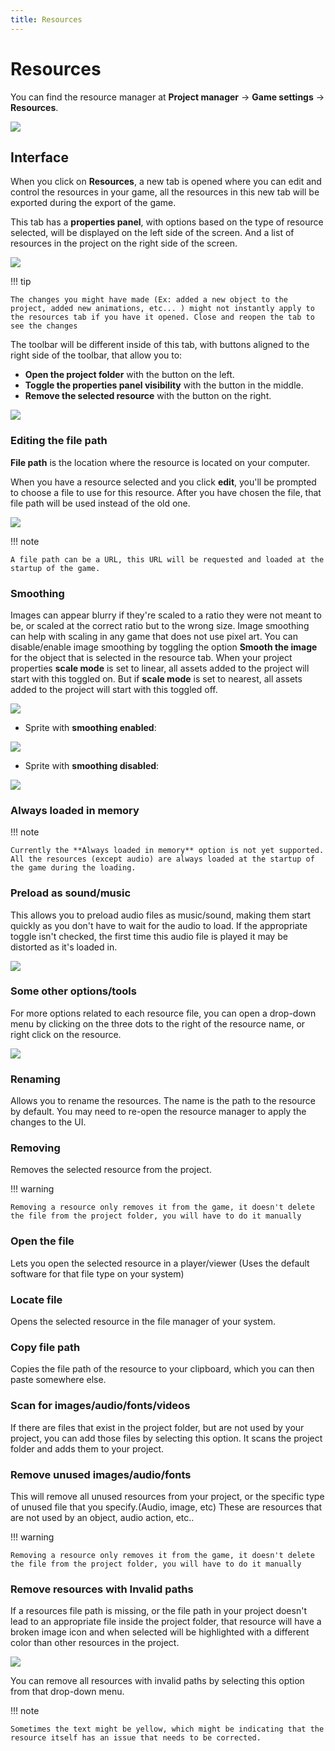 ```yaml
---
title: Resources
---
```

# Resources

You can find the resource manager at **Project manager** → **Game settings** → **Resources**.

![](/gdevelop5/interface/project-manager/resources/pasted/20230309-205340.png)

## Interface

When you click on **Resources**, a new tab is opened where you can edit and control the resources in your game, all the resources in this new tab will be exported during the export of the game.

This tab has a **properties panel**, with options based on the type of resource selected, will be displayed on the left side of the screen. And a list of resources in the project on the right side of the screen.

![](/gdevelop5/interface/project-manager/resources/pasted/20230309-205841.png)

!!! tip

    The changes you might have made (Ex: added a new object to the project, added new animations, etc... ) might not instantly apply to the resources tab if you have it opened. Close and reopen the tab to see the changes

The toolbar will be different inside of this tab, with buttons aligned to the right side of the toolbar, that allow you to:

* **Open the project folder** with the button on the left.
* **Toggle the properties panel visibility** with the button in the middle.
* **Remove the selected resource** with the button on the right.

![](/gdevelop5/interface/project-manager/resources/pasted/20230309-210717.png)

### Editing the file path

**File path** is the location where the resource is located on your computer.

When you have a resource selected and you click **edit**, you'll be prompted to choose a file to use for this resource. After you have chosen the file, that file path will be used instead of the old one.

![](/gdevelop5/interface/project-manager/resources/pasted/20230309-212114.png)

!!! note

    A file path can be a URL, this URL will be requested and loaded at the startup of the game.

### Smoothing

Images can appear blurry if they're scaled to a ratio they were not meant to be, or scaled at the correct ratio but to the wrong size. Image smoothing can help with scaling in any game that does not use pixel art. You can disable/enable image smoothing by toggling the option **Smooth the image** for the object that is selected in the resource tab. When your project properties **scale mode** is set to linear, all assets added to the project will start with this toggled on. But if **scale mode** is set to nearest, all assets added to the project will start with this toggled off.

![](/gdevelop5/interface/project-manager/resources/pasted/20230310-180753.png)

- Sprite with **smoothing enabled**:

![](/gdevelop5/interface/project-manager/resources/pasted/20230310-181104.png)

- Sprite with **smoothing disabled**:

![](/gdevelop5/interface/project-manager/resources/pasted/20230310-181038.png)

### Always loaded in memory

!!! note

    Currently the **Always loaded in memory** option is not yet supported. All the resources (except audio) are always loaded at the startup of the game during the loading.

### Preload as sound/music

This allows you to preload audio files as music/sound, making them start quickly as you don't have to wait for the audio to load. If the appropriate toggle isn't checked, the first time this audio file is played it may be distorted as it's loaded in.

![](/gdevelop5/interface/project-manager/resources/pasted/20230310-181721.png)

### Some other options/tools

For more options related to each resource file, you can open a drop-down menu by clicking on the three dots to the right of the resource name, or right click on the resource.

![](/gdevelop5/interface/project-manager/resources/pasted/20230310-182803.png)

### Renaming

Allows you to rename the resources. The name is the path to the resource by default. You may need to re-open the resource manager to apply the changes to the UI.

### Removing

Removes the selected resource from the project.

!!! warning

    Removing a resource only removes it from the game, it doesn't delete the file from the project folder, you will have to do it manually

### Open the file

Lets you open the selected resource in a player/viewer (Uses the default software for that file type on your system)

### Locate file

Opens the selected resource in the file manager of your system.

### Copy file path

Copies the file path of the resource to your clipboard, which you can then paste somewhere else.

### Scan for images/audio/fonts/videos

If there are files that exist in the project folder, but are not used by your project, you can add those files by selecting this option. It scans the project folder and adds them to your project.

### Remove unused images/audio/fonts

This will remove all unused resources from your project, or the specific type of unused file that you specify.(Audio, image, etc) These are resources that are not used by an object, audio action, etc..

!!! warning

    Removing a resource only removes it from the game, it doesn't delete the file from the project folder, you will have to do it manually

### Remove resources with Invalid paths

If a resources file path is missing, or the file path in your project doesn't lead to an appropriate file inside the project folder, that resource will have a broken image icon and when selected will be highlighted with a different color than other resources in the project.

![](/gdevelop5/interface/project-manager/resources/pasted/20230310-184125.png)

You can remove all resources with invalid paths by selecting this option from that drop-down menu.

!!! note

    Sometimes the text might be yellow, which might be indicating that the resource itself has an issue that needs to be corrected.
